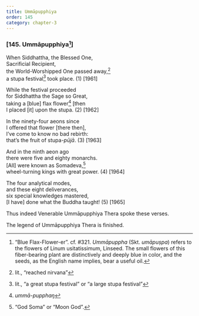 ```yaml
---
title: Ummāpupphiya
order: 145
category: chapter-3
---
```


### \[145. Ummāpupphiya[^1]\]

When Siddhattha, the Blessed One,  
Sacrificial Recipient,  
the World-Worshipped One passed away,[^2]  
a stupa festival[^3] took place. (1) \[1961\]

While the festival proceeded  
for Siddhattha the Sage so Great,  
taking a \[blue\] flax flower[^4] \[then  
I placed \[it\] upon the stupa. (2) \[1962\]

In the ninety-four aeons since  
I offered that flower \[there then\],  
I’ve come to know no bad rebirth:  
that’s the fruit of stupa-*pūjā*. (3) \[1963\]

And in the ninth aeon ago  
there were five and eighty monarchs.  
\[All\] were known as Somadeva,[^5]  
wheel-turning kings with great power. (4) \[1964\]

The four analytical modes,  
and these eight deliverances,  
six special knowledges mastered,  
\[I have\] done what the Buddha taught! (5) \[1965\]

Thus indeed Venerable Ummāpupphiya Thera spoke these verses.

The legend of Ummāpupphiya Thera is finished.

[^1]: “Blue Flax-Flower-er”. cf. \#321. *Ummāpuppha* (Skt. *umāpuṣpa*) refers to the flowers of Linum usitatissimum, Linseed. The small flowers of this fiber-bearing plant are distinctively and deeply blue in color, and the seeds, as the English name implies, bear a useful oil.

[^2]: lit., “reached nirvana”

[^3]: lit., “a great stupa festival” or “a large stupa festival”

[^4]: *ummā-pupphaŋ*

[^5]: “God Soma” or “Moon God”.

